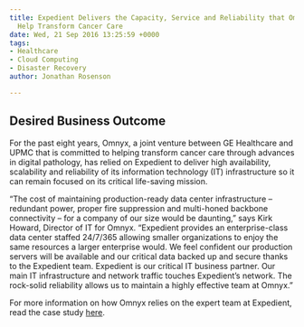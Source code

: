 ```yaml
---
title: Expedient Delivers the Capacity, Service and Reliability that Omnyx Needs to
  Help Transform Cancer Care
date: Wed, 21 Sep 2016 13:25:59 +0000
tags:
- Healthcare
- Cloud Computing
- Disaster Recovery
author: Jonathan Rosenson

---
```

## Desired Business Outcome

For the past eight years, Omnyx, a joint venture between GE Healthcare and UPMC that is committed to helping transform cancer care through advances in digital pathology, has relied on Expedient to deliver high availability, scalability and reliability of its information technology (IT) infrastructure so it can remain focused on its critical life-saving mission. 

“The cost of maintaining production-ready data center infrastructure – redundant power, proper fire suppression and multi-honed backbone connectivity – for a company of our size would be daunting,” says Kirk Howard, Director of IT for Omnyx. “Expedient provides an enterprise-class data center staffed 24/7/365 allowing smaller organizations to enjoy the same resources a larger enterprise would. We feel confident our production servers will be available and our critical data backed up and secure thanks to the Expedient team. Expedient is our critical IT business partner. Our main IT infrastructure and network traffic touches Expedient’s network. The rock-solid reliability allows us to maintain a highly effective team at Omnyx.” 

For more information on how Omnyx relies on the expert team at Expedient, read the case study [here](http://go.expedient.com/OmnyxCS).